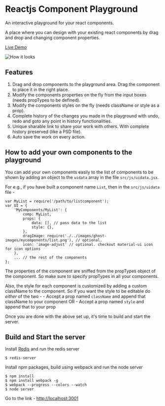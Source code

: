 Reactjs Component Playground
============================

An interactive playground for your react components.

A place where you can design with your existing react components by drag and drop and changing component properties.

[Live Demo](http://react-component-playground.herokuapp.com)

![How it looks](https://farm8.staticflickr.com/7571/16031204671_38209d6710_c.jpg "How it looks")

## Features
1. Drag and drop components to the playground area. Drag the component to place it in the right place.
2. Modify the components properties on the fly from the input boxes (needs propTypes to be defined).
3. Modify the components styles on the fly (needs className or style as a prop).
4. Complete history of the changes you made in the playground with undo, redo and goto any point in history functionalities.
5. Unique sharable link to share your work with others. With complete history preserved (like a PSD file).
6. Auto save the work on every action.

## How to add your own components to the playground

You can add your own components easily to the list of components to be shown by adding an object to the `uidata` array in the file `src/js/uidata.jsx`.

For e.g., if you have built a component name `List`, then in the `src/js/uidata` file - 

```
var MyList = require('/path/to/listcomponent');
var UI = {
    'MyComponents/MyList': {
        comp: MyList,
        props: {
            data: [], // pass data to the list
            style: {},
        },
        dragImage: require('./../images/ghost-images/mycomponents/list.png'), // optional.
        icon: 'image-adjust' // optional. checkout material-ui icon for icon options
    },
    ... // the rest of the components
};
```

The properties of the component are sniffed from the propTypes object of the component. So make sure to specify propTypes in all your components.

Also, the style for each component is customized by adding a custom className to the component. So if you want the style to be editable do *either* of the two - 
    - Accept a prop named `className` and append that className to your component
            OR
    - Accept a prop named `style` and append that to your prop

Once you are done with the above set up, it's time to build and start the server.

## Build and Start the server

Install [Redis](http://redis.io/download) and run the redis server

```
$ redis-server
```

Install npm packages, build using webpack and run the node server

```
$ npm install
$ npm install webpack -g
$ webpack --progress --colors --watch
$ node server
```

Go to the link - [http://localhost:3001](http://localhost:3001)